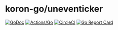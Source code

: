 # koron-go/uneventicker

[![GoDoc](https://godoc.org/github.com/koron-go/uneventicker?status.svg)](https://godoc.org/github.com/koron-go/uneventicker)
[![Actions/Go](https://github.com/koron-go/uneventicker/workflows/Go/badge.svg)](https://github.com/koron-go/uneventicker/actions?query=workflow%3AGo)
[![CircleCI](https://img.shields.io/circleci/project/github/koron-go/uneventicker/master.svg)](https://circleci.com/gh/koron-go/uneventicker/tree/master)
[![Go Report Card](https://goreportcard.com/badge/github.com/koron-go/uneventicker)](https://goreportcard.com/report/github.com/koron-go/uneventicker)
